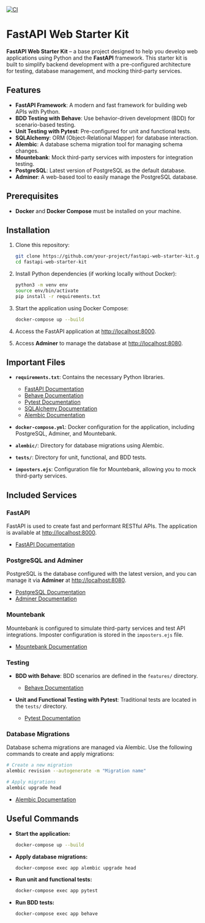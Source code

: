 [![CI](https://github.com/simonmacor/fastapi-starter/actions/workflows/ci.yml/badge.svg)](https://github.com/simonmacor/fastapi-starter/actions/workflows/ci.yml)

# FastAPI Web Starter Kit

**FastAPI Web Starter Kit** – a base project designed to help you develop web applications using Python and the **FastAPI** framework. This starter kit is built to simplify backend development with a pre-configured architecture for testing, database management, and mocking third-party services.

## Features

- **FastAPI Framework**: A modern and fast framework for building web APIs with Python.
- **BDD Testing with Behave**: Use behavior-driven development (BDD) for scenario-based testing.
- **Unit Testing with Pytest**: Pre-configured for unit and functional tests.
- **SQLAlchemy**: ORM (Object-Relational Mapper) for database interaction.
- **Alembic**: A database schema migration tool for managing schema changes.
- **Mountebank**: Mock third-party services with imposters for integration testing.
- **PostgreSQL**: Latest version of PostgreSQL as the default database.
- **Adminer**: A web-based tool to easily manage the PostgreSQL database.

## Prerequisites

- **Docker** and **Docker Compose** must be installed on your machine.

## Installation

1. Clone this repository:

   ```bash
   git clone https://github.com/your-project/fastapi-web-starter-kit.git
   cd fastapi-web-starter-kit
   ```

2. Install Python dependencies (if working locally without Docker):

   ```bash
   python3 -m venv env
   source env/bin/activate
   pip install -r requirements.txt
   ```

3. Start the application using Docker Compose:

   ```bash
   docker-compose up --build
   ```

4. Access the FastAPI application at [http://localhost:8000](http://localhost:8000).
5. Access **Adminer** to manage the database at [http://localhost:8080](http://localhost:8080).

## Important Files

- **`requirements.txt`**: Contains the necessary Python libraries.
  - [FastAPI Documentation](https://fastapi.tiangolo.com/)
  - [Behave Documentation](https://behave.readthedocs.io/en/latest/)
  - [Pytest Documentation](https://docs.pytest.org/en/6.2.x/)
  - [SQLAlchemy Documentation](https://docs.sqlalchemy.org/en/14/)
  - [Alembic Documentation](https://alembic.sqlalchemy.org/en/latest/)
  
- **`docker-compose.yml`**: Docker configuration for the application, including PostgreSQL, Adminer, and Mountebank.

- **`alembic/`**: Directory for database migrations using Alembic.

- **`tests/`**: Directory for unit, functional, and BDD tests.

- **`imposters.ejs`**: Configuration file for Mountebank, allowing you to mock third-party services.

## Included Services

### FastAPI

FastAPI is used to create fast and performant RESTful APIs. The application is available at [http://localhost:8000](http://localhost:8000).

- [FastAPI Documentation](https://fastapi.tiangolo.com/)

### PostgreSQL and Adminer

PostgreSQL is the database configured with the latest version, and you can manage it via **Adminer** at [http://localhost:8080](http://localhost:8080).

- [PostgreSQL Documentation](https://www.postgresql.org/docs/)
- [Adminer Documentation](https://www.adminer.org/)

### Mountebank

Mountebank is configured to simulate third-party services and test API integrations. Imposter configuration is stored in the `imposters.ejs` file.

- [Mountebank Documentation](http://www.mbtest.org/docs/gettingStarted)

### Testing

- **BDD with Behave**: BDD scenarios are defined in the `features/` directory.
  - [Behave Documentation](https://behave.readthedocs.io/en/latest/)

- **Unit and Functional Testing with Pytest**: Traditional tests are located in the `tests/` directory.
  - [Pytest Documentation](https://docs.pytest.org/en/6.2.x/)

### Database Migrations

Database schema migrations are managed via Alembic. Use the following commands to create and apply migrations:

```bash
# Create a new migration
alembic revision --autogenerate -m "Migration name"

# Apply migrations
alembic upgrade head
```

- [Alembic Documentation](https://alembic.sqlalchemy.org/en/latest/)

## Useful Commands

- **Start the application:**

  ```bash
  docker-compose up --build
  ```

- **Apply database migrations:**

  ```bash
  docker-compose exec app alembic upgrade head
  ```

- **Run unit and functional tests:**

  ```bash
  docker-compose exec app pytest
  ```

- **Run BDD tests:**

  ```bash
  docker-compose exec app behave
  ```